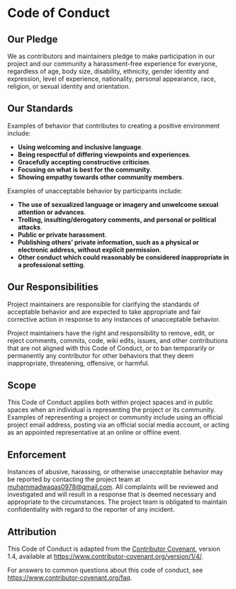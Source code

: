 # Code of Conduct

## Our Pledge

We as contributors and maintainers pledge to make participation in our project and our community a harassment-free experience for everyone, regardless of age, body size, disability, ethnicity, gender identity and expression, level of experience, nationality, personal appearance, race, religion, or sexual identity and orientation.

## Our Standards

Examples of behavior that contributes to creating a positive environment include:

- **Using welcoming and inclusive language**.
- **Being respectful of differing viewpoints and experiences**.
- **Gracefully accepting constructive criticism**.
- **Focusing on what is best for the community**.
- **Showing empathy towards other community members**.

Examples of unacceptable behavior by participants include:

- **The use of sexualized language or imagery and unwelcome sexual attention or advances**.
- **Trolling, insulting/derogatory comments, and personal or political attacks**.
- **Public or private harassment**.
- **Publishing others’ private information, such as a physical or electronic address, without explicit permission**.
- **Other conduct which could reasonably be considered inappropriate in a professional setting**.

## Our Responsibilities

Project maintainers are responsible for clarifying the standards of acceptable behavior and are expected to take appropriate and fair corrective action in response to any instances of unacceptable behavior.

Project maintainers have the right and responsibility to remove, edit, or reject comments, commits, code, wiki edits, issues, and other contributions that are not aligned with this Code of Conduct, or to ban temporarily or permanently any contributor for other behaviors that they deem inappropriate, threatening, offensive, or harmful.

## Scope

This Code of Conduct applies both within project spaces and in public spaces when an individual is representing the project or its community. Examples of representing a project or community include using an official project email address, posting via an official social media account, or acting as an appointed representative at an online or offline event.

## Enforcement

Instances of abusive, harassing, or otherwise unacceptable behavior may be reported by contacting the project team at muhammadwaqas0978@gmail.com. All complaints will be reviewed and investigated and will result in a response that is deemed necessary and appropriate to the circumstances. The project team is obligated to maintain confidentiality with regard to the reporter of any incident.

## Attribution

This Code of Conduct is adapted from the [Contributor Covenant](https://www.contributor-covenant.org/), version 1.4, available at https://www.contributor-covenant.org/version/1/4/.

For answers to common questions about this code of conduct, see https://www.contributor-covenant.org/faq.
